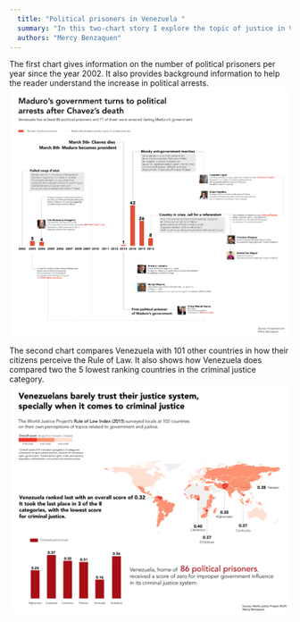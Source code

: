 ```yaml
---
  title: "Political prisoners in Venezuela "
  summary: "In this two-chart story I explore the topic of justice in Venezuela, getting into a timeline of political arrests and the perceptions of Venezuelans on their judicial system."
  authors: "Mercy Benzaquen"
---
```


The first chart gives information on the number of political prisoners per year since the year 2002. It also provides background information to help the reader understand the increase in political arrests.
![](project_4_chart_1.png)

The second chart compares Venezuela with 101 other countries in how their citizens perceive the Rule of Law. It also shows how Venezuela does compared two the 5 lowest ranking countries in the criminal justice category.
![](project_4_chart_2.png)
